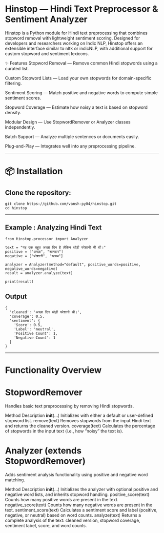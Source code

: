 # Hinstop — Hindi Text Preprocessor & Sentiment Analyzer
Hinstop is a Python module for Hindi text preprocessing that combines stopword removal with lightweight sentiment scoring. Designed for developers and researchers working on Indic NLP, Hinstop offers an extensible interface similar to nltk or indicNLP, with additional support for custom stopword and sentiment lexicons.

✨ Features
 Stopword Removal — Remove common Hindi stopwords using a curated list.

 Custom Stopword Lists — Load your own stopwords for domain-specific filtering.

 Sentiment Scoring — Match positive and negative words to compute simple sentiment scores.

 Stopword Coverage — Estimate how noisy a text is based on stopword density.

 Modular Design — Use StopwordRemover or Analyzer classes independently.

 Batch Support — Analyze multiple sentences or documents easily.

 Plug-and-Play — Integrates well into any preprocessing pipeline.

---
# 📦 Installation

## Clone the repository:
    git clone https://github.com/vansh-py04/hinstop.git
    cd hinstop
---
## Example : Analyzing Hindi Text
````
from Hinstop.processor import Analyzer

text = "यह एक बहुत अच्छा दिन है लेकिन थोड़ी परेशानी भी थी।"
positive = ["अच्छा", "शानदार"]
negative = ["परेशानी", "खराब"]

analyzer = Analyzer(method="default", positive_words=positive, negative_words=negative)
result = analyzer.analyze(text)

print(result)
````

## Output

````
{
  'cleaned': 'अच्छा दिन थोड़ी परेशानी थी।',
  'coverage': 0.5,
  'sentiment': {
    'Score': 0.5,
    'Label': 'neutral',
    'Positive Count': 1,
    'Negative Count': 1
  }
}
````


---
# Functionality Overview

# StopwordRemover
Handles basic text preprocessing by removing Hindi stopwords.

Method	Description
__init__(...)	Initializes with either a default or user-defined stopword list.
remove(text)	Removes stopwords from the input Hindi text and returns the cleaned version.
coverage(text)	Calculates the percentage of stopwords in the input text (i.e., how “noisy” the text is).

# Analyzer (extends StopwordRemover)
Adds sentiment analysis functionality using positive and negative word matching.

Method	Description
__init__(...)	Initializes the analyzer with optional positive and negative word lists, and inherits stopword handling.
positive_score(text)	Counts how many positive words are present in the text.
negative_score(text)	Counts how many negative words are present in the text.
sentiment_score(text)	Calculates a sentiment score and label (positive, negative, or neutral) based on word counts.
analyze(text)	Returns a complete analysis of the text: cleaned version, stopword coverage, sentiment label, score, and word counts.

